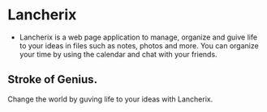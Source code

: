 # Lancherix

- Lancherix is a web page application to manage, organize and guive life to your ideas in files such as notes, photos and more. You can organize your time by using the calendar and chat with your friends.

## Stroke of Genius.
Change the world by guving life to your ideas with Lancherix.
